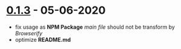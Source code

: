 # [0.1.3](https://github.com/Orivoir/query-device/releases/tag/0.1.3) - 05-06-2020

- fix usage as **NPM Package** *main file* should not be transform by *Browserify*
- optimize **README.md**
